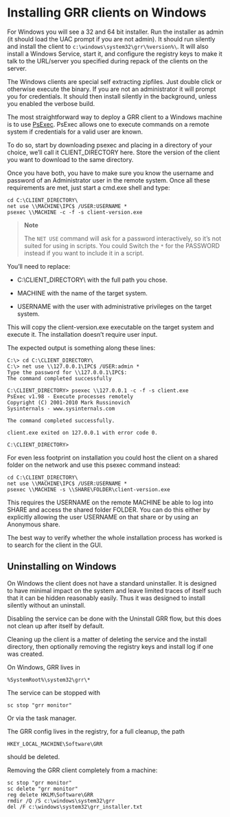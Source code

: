 # Installing GRR clients on Windows

For Windows you will see a 32 and 64 bit installer. Run the
installer as admin (it should load the UAC prompt if you are not
admin). It should run silently and install the client to
`c:\windows\system32\grr\%version%\`. It will also install a Windows
Service, start it, and configure the registry keys to make it talk
to the URL/server you specified during repack of the clients on the
server.

The Windows clients are special self extracting zipfiles. Just double
click or otherwise execute the binary. If you are not an administrator
it will prompt you for credentials. It should then install silently in
the background, unless you enabled the verbose
build.

The most straightforward way to deploy a GRR client to a Windows machine
is to use
[PsExec](http://technet.microsoft.com/en-us/sysinternals/bb897553.aspx).
PsExec allows one to execute commands on a remote system if credentials
for a valid user are known.

To do so, start by downloading psexec and placing in a directory of your
choice, we’ll call it CLIENT\_DIRECTORY here. Store the version of the
client you want to download to the same directory.

Once you have both, you have to make sure you know the username and
password of an Administrator user in the remote system. Once all these
requirements are met, just start a cmd.exe shell and type:

    cd C:\CLIENT_DIRECTORY\
    net use \\MACHINE\IPC$ /USER:USERNAME *
    psexec \\MACHINE -c -f -s client-version.exe

> **Note**
>
> The `NET USE` command will ask for a password interactively, so it’s not
> suited for using in scripts. You could Switch the `*` for the
> PASSWORD instead if you want to include it in a script.

You’ll need to replace:

  - C:\\CLIENT\_DIRECTORY\\ with the full path you chose.

  - MACHINE with the name of the target system.

  - USERNAME with the user with administrative privileges on the target
    system.

This will copy the client-version.exe executable on the target system and
execute it. The installation doesn’t require user input.

The expected output is something along these lines:

    C:\> cd C:\CLIENT_DIRECTORY\
    C:\> net use \\127.0.0.1\IPC$ /USER:admin *
    Type the password for \\127.0.0.1\IPC$:
    The command completed successfully

    C:\CLIENT_DIRECTORY> psexec \\127.0.0.1 -c -f -s client.exe
    PsExec v1.98 - Execute processes remotely
    Copyright (C) 2001-2010 Mark Russinovich
    Sysinternals - www.sysinternals.com

    The command completed successfully.

    client.exe exited on 127.0.0.1 with error code 0.

    C:\CLIENT_DIRECTORY>

For even less footprint on installation you could host the client on a
shared folder on the network and use this psexec command instead:

    cd C:\CLIENT_DIRECTORY\
    net use \\MACHINE\IPC$ /USER:USERNAME *
    psexec \\MACHINE -s \\SHARE\FOLDER\client-version.exe

This requires the USERNAME on the remote MACHINE be able to log into
SHARE and access the shared folder FOLDER. You can do this either by
explicitly allowing the user USERNAME on that share or by using an
Anonymous share.

The best way to verify whether the whole installation process has worked
is to search for the client in the GUI.

## Uninstalling on Windows
On Windows the client does not have a standard uninstaller. It is
designed to have minimal impact on the system and leave limited traces
of itself such that it can be hidden reasonably easily. Thus it was
designed to install silently without an uninstall.

Disabling the service can be done with the Uninstall GRR flow, but this does
not clean up after itself by default.

Cleaning up the client is a matter of deleting the service and the
install directory, then optionally removing the registry keys and
install log if one was created.

On Windows, GRR lives in

    %SystemRoot%\system32\grr\*

The service can be stopped with

    sc stop "grr monitor"

Or via the task manager.

The GRR config lives in the registry, for a full cleanup, the path

    HKEY_LOCAL_MACHINE\Software\GRR

should be deleted.

Removing the GRR client completely from a machine:

    sc stop "grr monitor"
    sc delete "grr monitor"
    reg delete HKLM\Software\GRR
    rmdir /Q /S c:\windows\system32\grr
    del /F c:\windows\system32\grr_installer.txt
